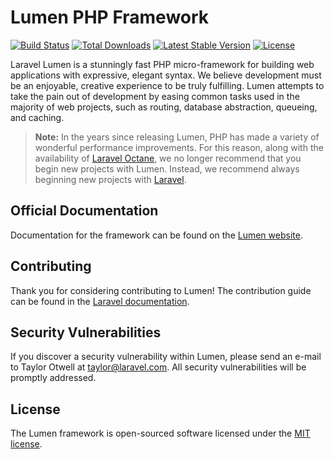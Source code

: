 # Lumen PHP Framework


 [![Build Status](https://travis-ci.org/laravel/lumen-framework.svg)](https://travis-ci.org/laravel/lumen-framework)
 [![Total Downloads](https://img.shields.io/packagist/dt/laravel/lumen-framework)](https://packagist.org/packages/laravel/lumen-framework)
 [![Latest Stable Version](https://img.shields.io/packagist/v/laravel/lumen-framework)](https://packagist.org/packages/laravel/lumen-framework)
 [![License](https://img.shields.io/packagist/l/laravel/lumen)](https://packagist.org/packages/laravel/lumen-framework)
 
 Laravel Lumen is a stunningly fast PHP micro-framework for building web applications with expressive, elegant syntax. We believe development must be an enjoyable, creative experience to be truly fulfilling. Lumen attempts to take the pain out of development by easing common tasks used in the majority of web projects, such as routing, database abstraction, queueing, and caching.
 
 > **Note:** In the years since releasing Lumen, PHP has made a variety of wonderful performance improvements. For this reason, along with the availability of [Laravel Octane](https://laravel.com/docs/octane), we no longer recommend that you begin new projects with Lumen. Instead, we recommend always beginning new projects with [Laravel](https://laravel.com).
 
 ## Official Documentation
 
 Documentation for the framework can be found on the [Lumen website](https://lumen.laravel.com/docs).
 
 ## Contributing
 
 Thank you for considering contributing to Lumen! The contribution guide can be found in the [Laravel documentation](https://laravel.com/docs/contributions).
 
 ## Security Vulnerabilities
 
 If you discover a security vulnerability within Lumen, please send an e-mail to Taylor Otwell at taylor@laravel.com. All security vulnerabilities will be promptly addressed.
 
 ## License
 
 The Lumen framework is open-sourced software licensed under the [MIT license](https://opensource.org/licenses/MIT).